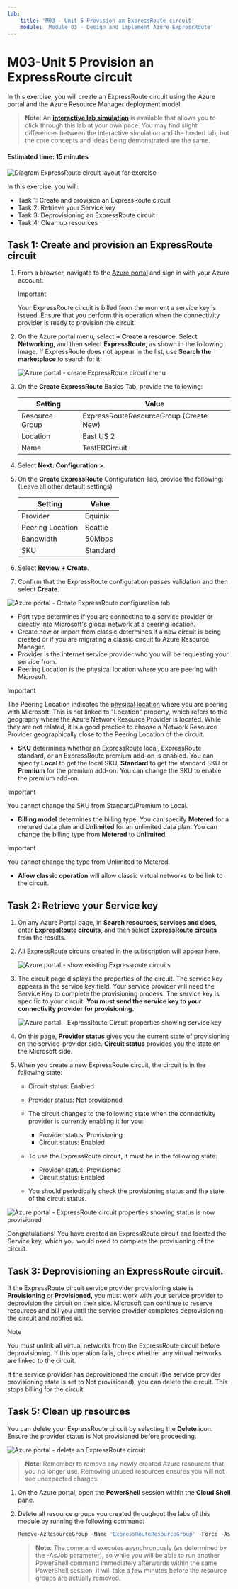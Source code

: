 ```yaml
---
lab:
    title: 'M03 - Unit 5 Provision an ExpressRoute circuit'
    module: 'Module 03 - Design and implement Azure ExpressRoute'
---
```

# M03-Unit 5 Provision an ExpressRoute circuit

In this exercise, you will create an ExpressRoute circuit using the Azure portal and the Azure Resource Manager deployment model. 

>**Note**: An **[interactive lab simulation](https://mslabs.cloudguides.com/guides/AZ-700%20Lab%20Simulation%20-%20Provision%20an%20ExpressRoute%20circuit)** is available that allows you to click through this lab at your own pace. You may find slight differences between the interactive simulation and the hosted lab, but the core concepts and ideas being demonstrated are the same.

#### Estimated time: 15 minutes

![Diagram ExpressRoute circuit layout for exercise](../media/environment-diagram.png)



In this exercise, you will:

+ Task 1: Create and provision an ExpressRoute circuit
+ Task 2: Retrieve your Service key
+ Task 3: Deprovisioning an ExpressRoute circuit
+ Task 4: Clean up resources


## Task 1: Create and provision an ExpressRoute circuit

1. From a browser, navigate to the [Azure portal](https://portal.azure.com/) and sign in with your Azure account.

   > [!Important] 
   >
   > Your ExpressRoute circuit is billed from the moment a service key is issued. Ensure that you perform this operation when the connectivity provider is ready to provision the circuit.

1. On the Azure portal menu, select **+ Create a resource**. Select **Networking**, and then select **ExpressRoute**, as shown in the following image. If ExpressRoute does not appear in the list, use **Search the marketplace** to search for it:

   ![Azure portal - create ExpressRoute circuit menu](../media/create-expressroute-circuit-menu.png)

1. On the **Create ExpressRoute** Basics Tab, provide the following: 

   | **Setting**          | **Value**                        |
   | -------------------- | -------------------------------- |
   | Resource Group       | ExpressRouteResourceGroup (Create New)            |
   | Location             | East US 2                         |
   | Name             | TestERCircuit                         |

1. Select **Next: Configuration &gt;**.

1. On the **Create ExpressRoute** Configuration Tab, provide the following: (Leave all other default settings)

   | **Setting**          | **Value**                        |
   | -------------------- | -------------------------------- |
   | Provider       | Equinix            |
   | Peering Location             | Seattle                         |
   | Bandwidth             | 50Mbps                         |
   | SKU             | Standard                         |


1. Select **Review + Create**.

1. Confirm that the ExpressRoute configuration passes validation and then select **Create**.


![Azure portal - Create ExpressRoute configuration tab](../media/expressroute-create-configuration2.png)

 

- Port type determines if you are connecting to a service provider or directly into Microsoft's global network at a peering location.
- Create new or import from classic determines if a new circuit is being created or if you are migrating a classic circuit to Azure Resource Manager.
- Provider is the internet service provider who you will be requesting your service from.
- Peering Location is the physical location where you are peering with Microsoft.

> [!Important]
>
> The Peering Location indicates the [physical location](https://docs.microsoft.com/en-us/azure/expressroute/expressroute-locations) where you are peering with Microsoft. This is not linked to "Location" property, which refers to the geography where the Azure Network Resource Provider is located. While they are not related, it is a good practice to choose a Network Resource Provider geographically close to the Peering Location of the circuit.

- **SKU** determines whether an ExpressRoute local, ExpressRoute standard, or an ExpressRoute premium add-on is enabled. You can specify **Local** to get the local SKU, **Standard** to get the standard SKU or **Premium** for the premium add-on. You can change the SKU to enable the premium add-on.

> [!Important]
>
> You cannot change the SKU from Standard/Premium to Local.

- **Billing model** determines the billing type. You can specify **Metered** for a metered data plan and **Unlimited** for an unlimited data plan. You can change the billing type from **Metered** to **Unlimited**.

> [!Important]
>
> You cannot change the type from Unlimited to Metered.

- **Allow classic operation** will allow classic virtual networks to be link to the circuit.

## Task 2: Retrieve your Service key

1. On any Azure Portal page, in **Search resources, services and docs**, enter **ExpressRoute circuits**, and then select **ExpressRoute circuits** from the results.

1. All ExpressRoute circuits created in the subscription will appear here. 

   ![Azure portal - show existing Expressroute circuits](../media/expressroute-circuit-list.png)

1. The circuit page displays the properties of the circuit. The service key appears in the service key field. Your service provider will need the Service Key to complete the provisioning process. The service key is specific to your circuit. **You must send the service key to your connectivity provider for provisioning.**

   ![Azure portal - ExpressRoute Circuit properties showing service key](../media/expressroute-circuit-overview.png)

1. On this page, **Provider status** gives you the current state of provisioning on the service-provider side. **Circuit status** provides you the state on the Microsoft side. 

1. When you create a new ExpressRoute circuit, the circuit is in the following state:

   - Circuit status: Enabled
   - Provider status: Not provisioned



   - The circuit changes to the following state when the connectivity provider is currently enabling it for you:
     - Provider status: Provisioning
     - Circuit status: Enabled
   - To use the ExpressRoute circuit, it must be in the following state:
     - Provider status: Provisioned
     - Circuit status: Enabled
   - You should periodically check the provisioning status and the state of the circuit status.

![Azure portal - ExpressRoute circuit properties showing status is now provisioned](../media/provisioned.png)

 

Congratulations! You have created an ExpressRoute circuit and located the Service key, which you would need to complete the provisioning of the circuit.

## Task 3: Deprovisioning an ExpressRoute circuit.

If the ExpressRoute circuit service provider provisioning state is **Provisioning** or **Provisioned,** you must work with your service provider to deprovision the circuit on their side. Microsoft can continue to reserve resources and bill you until the service provider completes deprovisioning the circuit and notifies us.

> [!Note]
>
> You must unlink all virtual networks from the ExpressRoute circuit before deprovisioning. If this operation fails, check whether any virtual networks are linked to the circuit.
>
> If the service provider has deprovisioned the circuit (the service provider provisioning state is set to Not provisioned), you can delete the circuit. This stops billing for the circuit.

## Task 5: Clean up resources

You can delete your ExpressRoute circuit by selecting the **Delete** icon. Ensure the provider status is Not provisioned before proceeding.

![Azure portal - delete an ExpressRoute circuit](../media/expressroute-circuit-delete.png)


   >**Note**: Remember to remove any newly created Azure resources that you no longer use. Removing unused resources ensures you will not see unexpected charges.

1. On the Azure portal, open the **PowerShell** session within the **Cloud Shell** pane.

1. Delete all resource groups you created throughout the labs of this module by running the following command:

   ```powershell
   Remove-AzResourceGroup -Name 'ExpressRouteResourceGroup' -Force -AsJob
   ```
   >**Note**: The command executes asynchronously (as determined by the -AsJob parameter), so while you will be able to run another PowerShell command immediately afterwards within the same PowerShell session, it will take a few minutes before the resource groups are actually removed.


